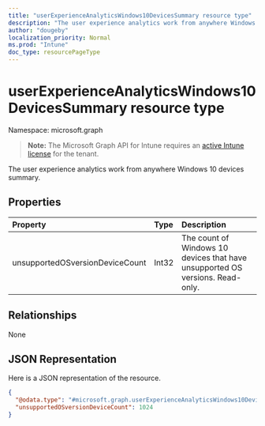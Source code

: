 ```yaml
---
title: "userExperienceAnalyticsWindows10DevicesSummary resource type"
description: "The user experience analytics work from anywhere Windows 10 devices summary."
author: "dougeby"
localization_priority: Normal
ms.prod: "Intune"
doc_type: resourcePageType
---
```


# userExperienceAnalyticsWindows10DevicesSummary resource type

Namespace: microsoft.graph

> **Note:** The Microsoft Graph API for Intune requires an [active Intune license](https://go.microsoft.com/fwlink/?linkid=839381) for the tenant.

The user experience analytics work from anywhere Windows 10 devices summary.

## Properties
|Property|Type|Description|
|:---|:---|:---|
|unsupportedOSversionDeviceCount|Int32|The count of Windows 10 devices that have unsupported OS versions. Read-only.|

## Relationships
None

## JSON Representation
Here is a JSON representation of the resource.
<!-- {
  "blockType": "resource",
  "@odata.type": "microsoft.graph.userExperienceAnalyticsWindows10DevicesSummary"
}
-->
``` json
{
  "@odata.type": "#microsoft.graph.userExperienceAnalyticsWindows10DevicesSummary",
  "unsupportedOSversionDeviceCount": 1024
}
```




